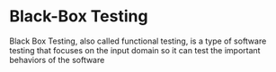 # Black-Box Testing

Black Box Testing, also called functional testing, is a type of software testing that focuses on the input domain so it can test the important behaviors of the software
